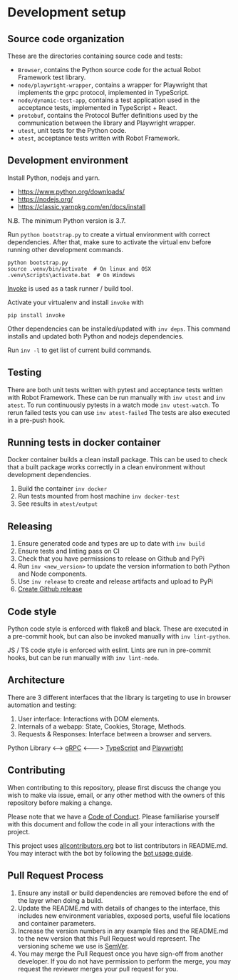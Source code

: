 # Development setup

## Source code organization

These are the directories containing source code and tests:

 - `Browser`, contains the Python source code for the actual Robot Framework test library.
 - `node/playwright-wrapper`, contains a wrapper for Playwright that implements the grpc protocol, implemented in TypeScript.
 - `node/dynamic-test-app`, contains a test application used in the acceptance tests, implemented in TypeScript + React.
 - `protobuf`, contains the Protocol Buffer definitions used by the communication between the library and Playwright wrapper.
 - `utest`, unit tests for the Python code.
 - `atest`, acceptance tests written with Robot Framework.

## Development environment

Install Python, nodejs and yarn.
- https://www.python.org/downloads/
- https://nodejs.org/
- https://classic.yarnpkg.com/en/docs/install

N.B. The minimum Python version is 3.7.

Run `python bootstrap.py` to create a virtual environment with correct dependencies.
After that, make sure to activate the virtual env before running other development commands.

```
python bootstrap.py
source .venv/bin/activate  # On linux and OSX
.venv\Scripts\activate.bat  # On Windows
```

[Invoke](http://www.pyinvoke.org/index.html) is used as a task runner / build tool.

Activate your virtualenv and install `invoke` with

```
pip install invoke
```

Other dependencies can be installed/updated with `inv deps`. This command installs and updated both Python and nodejs dependencies.

Run `inv -l` to get list of current build commands.

## Testing

There are both unit tests written with pytest and acceptance tests written with
Robot Framework. These can be run manually with `inv utest` and `inv atest`.
To run continuously pytests in a watch mode `inv utest-watch`.
To rerun failed tests you can use `inv atest-failed` The tests are also executed in a pre-push hook.

## Running tests in docker container

Docker container builds a clean install package. This can be used to check that a built package works correctly in a clean environment without development dependencies.

1. Build the container `inv docker`
2. Run tests mounted from host machine `inv docker-test`
3. See results in `atest/output`

## Releasing
1. Ensure generated code and types are up to date with `inv build`
2. Ensure tests and linting pass on CI
3. Check that you have permissions to release on Github and PyPi
4. Run `inv <new_version>` to update the version information to both Python and Node components.
5. Use `inv release` to create and release artifacts and upload to PyPi
6. [Create Github release](https://github.com/MarketSquare/robotframework-browser/releases/new)

## Code style
Python code style is enforced with flake8 and black. These are executed in a
pre-commit hook, but can also be invoked manually with `inv lint-python`.

JS / TS code style is enforced with eslint. Lints are run in pre-commit hooks, but can be run manually with `inv lint-node`.

## Architecture

There are 3 different interfaces that the library is targeting to use in browser automation and testing:

1. User interface: Interactions with DOM elements.
2. Internals of a webapp: State, Cookies, Storage, Methods.
3. Requests & Responses: Interface between a browser and servers.

Python Library <--> [gRPC](https://grpc.io/) <---> [TypeScript](https://www.typescriptlang.org/) and [Playwright](https://playwright.dev/)

## Contributing

When contributing to this repository, please first discuss the change you wish to make via issue,
email, or any other method with the owners of this repository before making a change.

Please note that we have a [Code of Conduct](CODE_OF_CONDUCT.md).  Please familiarise yourself with this document
and follow the code in all your interactions with the project.

This project uses [allcontributors.org](https://allcontributors.org/) bot to list contributors in README.md.
You may interact with the bot by following the [bot usage guide](https://allcontributors.org/docs/en/bot/usage).

## Pull Request Process

1. Ensure any install or build dependencies are removed before the end of the layer when doing a build.
2. Update the README.md with details of changes to the interface, this includes new environment
   variables, exposed ports, useful file locations and container parameters.
3. Increase the version numbers in any example files and the README.md to the new version that this
   Pull Request would represent. The versioning scheme we use is [SemVer](http://semver.org/).
4. You may merge the Pull Request once you have sign-off from another developer. If you do not have
   permission to perform the merge, you may request the reviewer merges your pull request for you.
